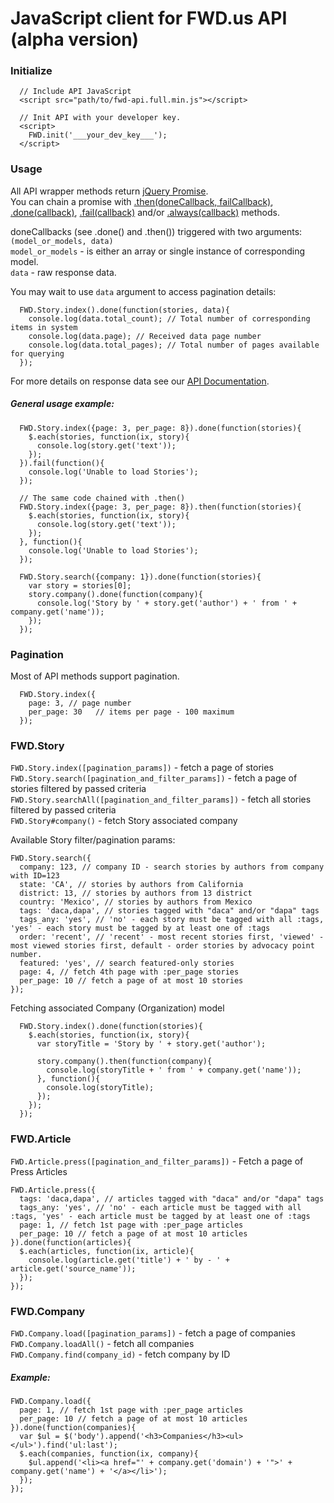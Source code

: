 # JavaScript client for FWD.us API (alpha version)
### Initialize
```
  // Include API JavaScript
  <script src="path/to/fwd-api.full.min.js"></script>
  
  // Init API with your developer key.
  <script>
    FWD.init('___your_dev_key___');
  </script>
```


### Usage
All API wrapper methods return [jQuery Promise](https://api.jquery.com/promise/).  
You can chain a promise with [.then(doneCallback, failCallback)](https://api.jquery.com/deferred.then/), 
[.done(callback)](https://api.jquery.com/deferred.done/), 
[.fail(callback)](https://api.jquery.com/deferred.fail/) 
and/or [.always(callback)](https://api.jquery.com/deferred.always/) methods.

doneCallbacks (see .done() and .then()) triggered with two arguments: `(model_or_models, data)`  
`model_or_models` - is either an array or single instance of corresponding model.  
`data` - raw response data.

You may wait to use `data` argument to access pagination details:
```
  FWD.Story.index().done(function(stories, data){
    console.log(data.total_count); // Total number of corresponding items in system
    console.log(data.page); // Received data page number
    console.log(data.total_pages); // Total number of pages available for querying 
  });
```

For more details on response data see our [API Documentation](https://app.fwd.us/api/v1/documentation).  
  
##### General usage example:
```
  FWD.Story.index({page: 3, per_page: 8}).done(function(stories){
    $.each(stories, function(ix, story){
      console.log(story.get('text'));
    });
  }).fail(function(){
    console.log('Unable to load Stories');
  });
  
  // The same code chained with .then()
  FWD.Story.index({page: 3, per_page: 8}).then(function(stories){
    $.each(stories, function(ix, story){
      console.log(story.get('text'));
    });
  }, function(){
    console.log('Unable to load Stories');
  });
  
  FWD.Story.search({company: 1}).done(function(stories){
    var story = stories[0];  
    story.company().done(function(company){
      console.log('Story by ' + story.get('author') + ' from ' + company.get('name'));
    });
  });
```

### Pagination
Most of API methods support pagination.
```
  FWD.Story.index({
    page: 3, // page number
    per_page: 30   // items per page - 100 maximum
  });
```


### FWD.Story
`FWD.Story.index([pagination_params])` - fetch a page of stories  
`FWD.Story.search([pagination_and_filter_params])` - fetch a page of stories filtered by passed criteria  
`FWD.Story.searchAll([pagination_and_filter_params])` - fetch all stories filtered by passed criteria  
`FWD.Story#company()` - fetch Story associated company    

Available Story filter/pagination params:
```
FWD.Story.search({
  company: 123, // company ID - search stories by authors from company with ID=123 
  state: 'CA', // stories by authors from California  
  district: 13, // stories by authors from 13 district 
  country: 'Mexico', // stories by authors from Mexico 
  tags: 'daca,dapa', // stories tagged with "daca" and/or "dapa" tags 
  tags_any: 'yes', // 'no' - each story must be tagged with all :tags, 'yes' - each story must be tagged by at least one of :tags
  order: 'recent', // 'recent' - most recent stories first, 'viewed' - most viewed stories first, default - order stories by advocacy point number.
  featured: 'yes', // search featured-only stories
  page: 4, // fetch 4th page with :per_page stories
  per_page: 10 // fetch a page of at most 10 stories 
});
```

Fetching associated Company (Organization) model 
```
  FWD.Story.index().done(function(stories){
    $.each(stories, function(ix, story){
      var storyTitle = 'Story by ' + story.get('author');
        
      story.company().then(function(company){
        console.log(storyTitle + ' from ' + company.get('name'));
      }, function(){
        console.log(storyTitle);
      });
    });
  });
```

### FWD.Article
`FWD.Article.press([pagination_and_filter_params])` - Fetch a page of Press Articles

```
FWD.Article.press({
  tags: 'daca,dapa', // articles tagged with "daca" and/or "dapa" tags 
  tags_any: 'yes', // 'no' - each article must be tagged with all :tags, 'yes' - each article must be tagged by at least one of :tags
  page: 1, // fetch 1st page with :per_page articles
  per_page: 10 // fetch a page of at most 10 articles 
}).done(function(articles){
  $.each(articles, function(ix, article){
    console.log(article.get('title') + ' by - ' + article.get('source_name'));
  });
});
```
   

### FWD.Company
`FWD.Company.load([pagination_params])` - fetch a page of companies  
`FWD.Company.loadAll()` - fetch all companies  
`FWD.Company.find(company_id)` - fetch company by ID

##### Example:
```
FWD.Company.load({
  page: 1, // fetch 1st page with :per_page articles
  per_page: 10 // fetch a page of at most 10 articles 
}).done(function(companies){
  var $ul = $('body').append('<h3>Companies</h3><ul></ul>').find('ul:last');
  $.each(companies, function(ix, company){
    $ul.append('<li><a href="' + company.get('domain') + '">' + company.get('name') + '</a></li>');    
  });
});
```
